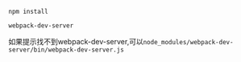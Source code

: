```npm install```

```webpack-dev-server``` 

如果提示找不到webpack-dev-server,可以```node_modules/webpack-dev-server/bin/webpack-dev-server.js```